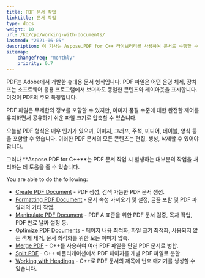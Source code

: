 ```yaml
---
title: PDF 문서 작업
linktitle: 문서 작업
type: docs
weight: 10
url: /ko/cpp/working-with-documents/
lastmod: "2021-06-05"
description: 이 기사는 Aspose.PDF for C++ 라이브러리를 사용하여 문서로 수행할 수 있는 조작에 대해 설명합니다.
sitemap:
    changefreq: "monthly"
    priority: 0.7
---
```


PDF는 Adobe에서 개발한 휴대용 문서 형식입니다. PDF 파일은 어떤 운영 체제, 장치 또는 소프트웨어 응용 프로그램에서 보더라도 동일한 콘텐츠와 레이아웃을 표시합니다. 이것이 PDF의 주요 특징입니다.

PDF 파일은 무제한의 정보를 포함할 수 있지만, 이미지 품질 수준에 대한 완전한 제어를 유지하면서 공유하기 쉬운 파일 크기로 압축할 수 있습니다.

오늘날 PDF 형식은 매우 인기가 있으며, 이미지, 그래프, 주석, 미디어, 테이블, 양식 등을 포함할 수 있습니다. 이러한 PDF 문서의 모든 콘텐츠는 편집, 생성, 삭제할 수 있어야 합니다.

그러나 **Aspose.PDF for C++**는 PDF 문서 작업 시 발생하는 대부분의 작업을 처리하는 데 도움을 줄 수 있습니다.

You are able to do the following:

- [Create PDF Document](/pdf/ko/cpp/create-pdf-document/) - PDF 생성, 검색 가능한 PDF 문서 생성.
- [Formatting PDF Document](/pdf/ko/cpp/formatting-pdf-document/) - 문서 속성 가져오기 및 설정, 글꼴 포함 및 PDF 파일과의 기타 작업.
- [Manipulate PDF Document](/pdf/ko/cpp/manipulate-pdf-document/) - PDF A 표준을 위한 PDF 문서 검증, 목차 작업, PDF 만료 날짜 설정 등.
- [Optimize PDF Documents](/pdf/ko/cpp/optimize-pdf/) - 페이지 내용 최적화, 파일 크기 최적화, 사용되지 않는 객체 제거, 문서 최적화를 위한 모든 이미지 압축.
- [Merge PDF](/pdf/ko/cpp/merge-pdf-documents/) - C++를 사용하여 여러 PDF 파일을 단일 PDF 문서로 병합.
- [Split PDF](/pdf/ko/cpp/split-pdf-document/) - C++ 애플리케이션에서 PDF 페이지를 개별 PDF 파일로 분할.
- [Working with Headings](/pdf/ko/cpp/working-with-headings/) - C++로 PDF 문서의 제목에 번호 매기기를 생성할 수 있습니다.